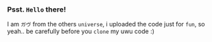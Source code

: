 ### Psst. `Hello` there!
I am `ガヴ` from the others `universe`, i uploaded the code just for `fun`, so yeah.. be carefully before you `clone` my uwu code :)
